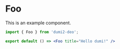 # Foo

This is an example component.

```jsx
import { Foo } from 'dumi2-deo';

export default () => <Foo title="Hello dumi!" />
```
